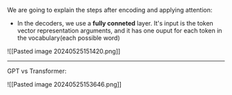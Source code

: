 We are going to explain the steps after encoding and applying attention:

- In the decoders, we use a **fully conneted** layer. It's input is the token vector representation arguments, and it has one ouput for each token in the vocabulary(each possible word)

![[Pasted image 20240525151420.png]]

------------------------------------------------

GPT vs Transformer:

![[Pasted image 20240525153646.png]]